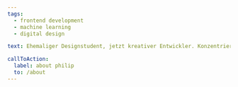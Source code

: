 ```yaml
---
tags:
  - frontend development
  - machine learning
  - digital design

text: Ehemaliger Designstudent, jetzt kreativer Entwickler. Konzentriert sich auf UI/UX-Design und Implementierung, sowie maschinelles Lernen im generativen Kontext.

callToAction:
  label: about philip
  to: /about
---
```

